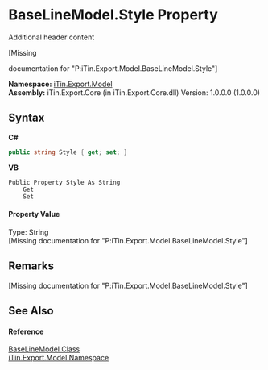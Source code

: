 # BaseLineModel.Style Property 
Additional header content 

\[Missing <summary> documentation for "P:iTin.Export.Model.BaseLineModel.Style"\]

**Namespace:**&nbsp;<a href="ef57ffcc-e95e-b212-5a46-9aa6f5a3511f">iTin.Export.Model</a><br />**Assembly:**&nbsp;iTin.Export.Core (in iTin.Export.Core.dll) Version: 1.0.0.0 (1.0.0.0)

## Syntax

**C#**<br />
``` C#
public string Style { get; set; }
```

**VB**<br />
``` VB
Public Property Style As String
	Get
	Set
```


#### Property Value
Type: String<br />\[Missing <value> documentation for "P:iTin.Export.Model.BaseLineModel.Style"\]

## Remarks
\[Missing <remarks> documentation for "P:iTin.Export.Model.BaseLineModel.Style"\]

## See Also


#### Reference
<a href="fecd9f8c-aa83-94f7-06af-60e921729e85">BaseLineModel Class</a><br /><a href="ef57ffcc-e95e-b212-5a46-9aa6f5a3511f">iTin.Export.Model Namespace</a><br />